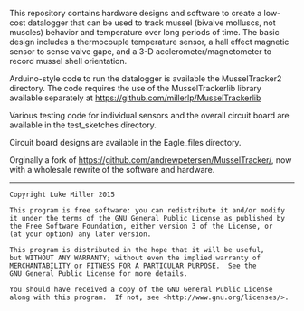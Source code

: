 This repository contains hardware designs and software to create a low-cost datalogger that can be used to track mussel (bivalve molluscs, not muscles) behavior  and temperature over long periods of time. The basic design includes a thermocouple temperature sensor, a hall effect magnetic sensor to sense valve gape, and a 3-D acclerometer/magnetometer to record mussel shell orientation.

Arduino-style code to run the datalogger is available the MusselTracker2 directory. The code requires the use of the MusselTrackerlib library available separately at https://github.com/millerlp/MusselTrackerlib 

Various testing code for individual sensors and the overall circuit board are available in the test_sketches directory. 

Circuit board designs are available in the Eagle_files directory.


Orginally a fork of https://github.com/andrewpetersen/MusselTracker/, now with a wholesale rewrite of the software and hardware. 

******************
    Copyright Luke Miller 2015

    This program is free software: you can redistribute it and/or modify
    it under the terms of the GNU General Public License as published by
    the Free Software Foundation, either version 3 of the License, or
    (at your option) any later version.

    This program is distributed in the hope that it will be useful,
    but WITHOUT ANY WARRANTY; without even the implied warranty of
    MERCHANTABILITY or FITNESS FOR A PARTICULAR PURPOSE.  See the
    GNU General Public License for more details.

    You should have received a copy of the GNU General Public License
    along with this program.  If not, see <http://www.gnu.org/licenses/>.
